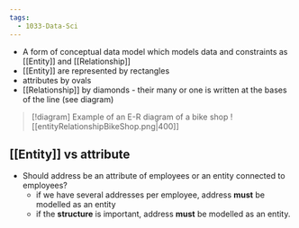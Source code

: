```yaml
---
tags:
  - 1033-Data-Sci
---
```

- A form of conceptual data model which models data and constraints as [[Entity]] and [[Relationship]]
- [[Entity]] are represented by rectangles
- attributes by ovals
- [[Relationship]] by diamonds - their many or one is written at the bases of the line (see diagram)

> [!diagram] Example of an E-R diagram of a bike shop
> ![[entityRelationshipBikeShop.png|400]]
## [[Entity]] vs attribute
- Should address be an attribute of employees or an entity connected to employees?
	- if we have several addresses per employee, address **must** be modelled as an entity
	- if the **structure** is important, address **must** be modelled as an entity.